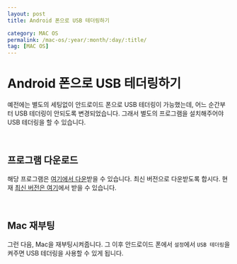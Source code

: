 ```yaml
---
layout: post
title: Android 폰으로 USB 테더링하기

category: MAC OS
permalink: /mac-os/:year/:month/:day/:title/
tag: [MAC OS]
---
```

# Android 폰으로 USB 테더링하기

예전에는 별도의 세팅없이 안드로이드 폰으로 USB 테더링이 가능했는데, 어느 순간부터 USB 테더링이 안되도록 변경되었습니다. 그래서 별도의 프로그램을 설치해주어야 USB 테더링을 할 수 있습니다.

<br>

## 프로그램 다운로드

해당 프로그램은 [여기에서 다운](http://joshuawise.com/horndis#available_versions)받을 수 있습니다. 최신 버전으로 다운받도록 합시다. 현재 [최신 버전은 여기](http://joshuawise.com/downloads/HoRNDIS-rel8.pkg)에서 받을 수 있습니다.

<br>

## Mac 재부팅

그런 다음, Mac을 재부팅시켜줍니다. 그 이후 안드로이드 폰에서 `설정`에서 `USB 테더링`을 켜주면 USB 테더링을 사용할 수 있게 됩니다.